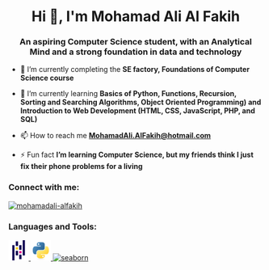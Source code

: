 <h1 align="center">Hi 👋, I'm Mohamad Ali Al Fakih</h1>
<h3 align="center">An aspiring Computer Science student, with an Analytical Mind and a strong foundation in data and technology</h3>

- 🔭 I’m currently completing the **SE factory, Foundations of Computer Science course**

- 🌱 I’m currently learning **Basics of Python, Functions, Recursion, Sorting and Searching Algorithms, Object Oriented Programming) and Introduction to Web Development (HTML, CSS, JavaScript, PHP, and SQL)**

- 📫 How to reach me **MohamadAli.AlFakih@hotmail.com**

- ⚡ Fun fact **I’m learning Computer Science, but my friends think I just fix their phone problems for a living**

<h3 align="left">Connect with me:</h3>
<p align="left">
<a href="https://linkedin.com/in/mohamadali-alfakih" target="blank"><img align="center" src="https://raw.githubusercontent.com/rahuldkjain/github-profile-readme-generator/master/src/images/icons/Social/linked-in-alt.svg" alt="mohamadali-alfakih" height="30" width="40" /></a>
</p>

<h3 align="left">Languages and Tools:</h3>
<p align="left"> <a href="https://pandas.pydata.org/" target="_blank" rel="noreferrer"> <img src="https://raw.githubusercontent.com/devicons/devicon/2ae2a900d2f041da66e950e4d48052658d850630/icons/pandas/pandas-original.svg" alt="pandas" width="40" height="40"/> </a> <a href="https://www.python.org" target="_blank" rel="noreferrer"> <img src="https://raw.githubusercontent.com/devicons/devicon/master/icons/python/python-original.svg" alt="python" width="40" height="40"/> </a> <a href="https://seaborn.pydata.org/" target="_blank" rel="noreferrer"> <img src="https://seaborn.pydata.org/_images/logo-mark-lightbg.svg" alt="seaborn" width="40" height="40"/> </a> </p>
